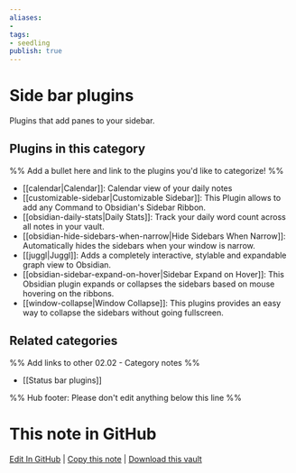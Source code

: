 ```yaml
---
aliases:
- 
tags: 
- seedling 
publish: true
---
```



# Side bar plugins

Plugins that add panes to your sidebar.

## Plugins in this category

%% Add a bullet here and link to the plugins you'd like to categorize! %%

- [[calendar|Calendar]]: Calendar view of your daily notes
- [[customizable-sidebar|Customizable Sidebar]]: This Plugin allows to add any Command to Obsidian's Sidebar Ribbon.
- [[obsidian-daily-stats|Daily Stats]]: Track your daily word count across all notes in your vault.
- [[obsidian-hide-sidebars-when-narrow|Hide Sidebars When Narrow]]: Automatically hides the sidebars when your window is narrow.
- [[juggl|Juggl]]: Adds a completely interactive, stylable and expandable graph view to Obsidian.
- [[obsidian-sidebar-expand-on-hover|Sidebar Expand on Hover]]: This Obsidian plugin expands or collapses the sidebars based on mouse hovering on the ribbons.
- [[window-collapse|Window Collapse]]: This plugins provides an easy way to collapse the sidebars without going fullscreen.

## Related categories

%% Add links to other 02.02 - Category notes %%

- [[Status bar plugins]]

%% Hub footer: Please don't edit anything below this line %%

# This note in GitHub

<span class="git-footer">[Edit In GitHub](https://github.dev/obsidian-community/obsidian-hub/blob/main/02%20-%20Community%20Expansions/02.01%20Plugins%20by%20Category/Side%20bar%20plugins.md "git-hub-edit-note") | [Copy this note](https://raw.githubusercontent.com/obsidian-community/obsidian-hub/main/02%20-%20Community%20Expansions/02.01%20Plugins%20by%20Category/Side%20bar%20plugins.md "git-hub-copy-note") | [Download this vault](https://github.com/obsidian-community/obsidian-hub/archive/refs/heads/main.zip "git-hub-download-vault") </span>
